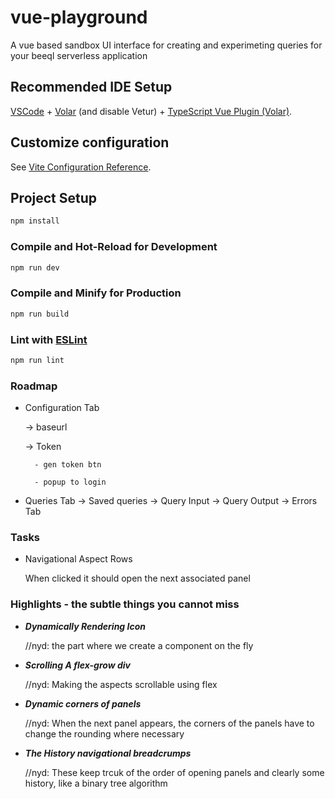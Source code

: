 # vue-playground
A vue based sandbox UI interface for creating and experimeting queries for your beeql serverless application

## Recommended IDE Setup

[VSCode](https://code.visualstudio.com/) + [Volar](https://marketplace.visualstudio.com/items?itemName=Vue.volar) (and disable Vetur) + [TypeScript Vue Plugin (Volar)](https://marketplace.visualstudio.com/items?itemName=Vue.vscode-typescript-vue-plugin).

## Customize configuration

See [Vite Configuration Reference](https://vitejs.dev/config/).

## Project Setup

```sh
npm install
```

### Compile and Hot-Reload for Development

```sh
npm run dev
```

### Compile and Minify for Production

```sh
npm run build
```

### Lint with [ESLint](https://eslint.org/)

```sh
npm run lint
```

### Roadmap

* Configuration Tab
    
    -> baseurl
    
    -> Token
        
        - gen token btn
        
        - popup to login 

* Queries Tab
    -> Saved queries 
    -> Query Input
    -> Query Output
    -> Errors Tab

### Tasks

* Navigational Aspect Rows
 
  When clicked it should open the next associated panel

### Highlights - the subtle things you cannot miss

* ***Dynamically Rendering Icon***
  
  //nyd: the part where we create a component on the fly

* ***Scrolling A flex-grow div***
  
  //nyd: Making the aspects scrollable using flex

* ***Dynamic corners of panels***

  //nyd: When the next panel appears, the corners of the panels have to change the rounding where necessary

* ***The History navigational breadcrumps***

  //nyd: These keep trcuk of the order of opening panels and clearly some history, like a binary tree algorithm

